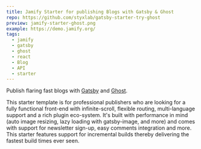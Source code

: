 ```yaml
---
title: Jamify Starter for publishing Blogs with Gatsby & Ghost
repo: https://github.com/styxlab/gatsby-starter-try-ghost
preview: jamify-starter-ghost.png
example: https://demo.jamify.org/
tags:
  - jamify
  - gatsby
  - ghost
  - react
  - Blog
  - API
  - starter
---
```


Publish flaring fast blogs with [Gatsby](https://gatsbyjs.org) and [Ghost](https://ghost.org).

This starter template is for professional publishers who are looking for a fully functional front-end with infinite-scroll, flexible routing, multi-language support and a rich plugin eco-system. It's built with performance in mind (auto image resizing, lazy loading with gatsby-image, and more) and comes with support for newsletter sign-up, easy comments integration and more. This starter features support for incremental builds thereby delivering the fastest build times ever seen.
